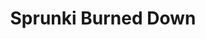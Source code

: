 ---
slug: sprunki-burned-down
title: Sprunki Burned Down
description: "Sprunki Burned Down is an exciting online game. Play for free directly in your browser!"
icon: /images/popular_mods/Sprunki Burned Down.png
url: https://wowtbc.net/sprunkin/burned-down/index.html
previewImage: /images/popular_mods/Sprunki Burned Down.png
type: popular mods

# SEO配置
seo:
  title: "Sprunki Burned Down - Play Free Online Game | Fun Browser Games"
  description: "Sprunki Burned Down - Play this fun online game for free in your browser. No download required!"
  ogImage: "/images/popular_mods/Sprunki Burned Down.png"
  keywords: "sprunki-burned-down, online game, browser game, free game, popular mods game, play online"

videoUrls:
  - https://www.youtube.com/embed/example1
  - https://www.youtube.com/embed/example2

whyPlay:
  title: "Why Play Sprunki Burned Down?"
  items:
    - "Immersive Gameplay: Sprunki Burned Down offers an engaging and immersive gaming experience that will keep you entertained for hours"
    - "Challenging Levels: Test your skills with increasingly difficult challenges and obstacles"
    - "Beautiful Graphics: Enjoy stunning visuals and smooth animations that bring the game world to life"
    - "Regular Updates: New content and features are added regularly to keep the game fresh and exciting"
    - "Free to Play: Experience all the fun without spending a penny"
    - "Community Features: Connect with other players, share strategies, and compete for high scores"
    - "Cross-Platform: Play on any device with a web browser, no downloads required"

features:
  title: "Key Features of Sprunki Burned Down"
  image: "/images/popular_mods/Sprunki Burned Down.png"
  items:
    - "Intuitive Controls: Easy to learn controls make Sprunki Burned Down accessible for players of all skill levels"
    - "Multiple Game Modes: Enjoy various gameplay options that provide different challenges and experiences"
    - "Character Customization: Personalize your gaming experience with unique characters and items"
    - "Achievement System: Complete special tasks to earn rewards and recognition"
    - "Leaderboards: Compete with players worldwide and see who can achieve the highest scores"

characteristics:
  title: "Game Characteristics"
  image: "/images/popular_mods/Sprunki Burned Down.png"
  items:
    - "Genre: Popular mods game with elements of strategy and skill"
    - "Difficulty: Suitable for both casual gamers and those seeking a challenge"
    - "Play Time: Quick sessions or extended gameplay, depending on your preference"
    - "Art Style: Vibrant and engaging visuals that enhance the gaming experience"
    - "Sound Design: Immersive audio that complements the gameplay perfectly"

info: "Sprunki Burned Down is an exciting online game that offers players a unique and engaging gaming experience. With its intuitive controls, stunning visuals, and challenging gameplay, Sprunki Burned Down provides hours of entertainment for players of all ages and skill levels. Whether you're looking for a quick gaming session during a break or an extended play session, Sprunki Burned Down delivers an immersive experience that will keep you coming back for more. The game features multiple levels of increasing difficulty, ensuring that players are constantly challenged as they progress. With regular updates adding new content and features, Sprunki Burned Down remains fresh and exciting, providing endless entertainment options for its growing community of players."

howToPlayIntro: "Welcome to Sprunki Burned Down! This guide will walk you through the basics and help you master the game. Whether you're a beginner or looking to improve your skills, these tips and instructions will enhance your gaming experience."

howToPlaySteps:
  - title: "Getting Started"
    description: "Begin your Sprunki Burned Down adventure by familiarizing yourself with the controls. Use your keyboard or mouse to navigate through the game interface. The tutorial will guide you through the basic mechanics and help you understand the objectives."
  - title: "Understanding the Objectives"
    description: "In Sprunki Burned Down, your main goal is to progress through levels by completing specific objectives. Each level presents unique challenges that require different strategies and approaches."
  - title: "Mastering the Controls"
    description: "Practice using the controls to improve your precision and reaction time. Sprunki Burned Down requires quick reflexes and strategic thinking to overcome obstacles and defeat opponents."
  - title: "Utilizing Power-ups"
    description: "Collect power-ups throughout the game to enhance your abilities and overcome difficult challenges. Each power-up offers unique advantages that can be crucial for success."
  - title: "Developing Strategies"
    description: "As you progress in Sprunki Burned Down, develop effective strategies for different scenarios. Analyze patterns, anticipate challenges, and adapt your approach to maximize your performance."

faq:
  title: "Frequently Asked Questions about Sprunki Burned Down"
  items:
    - question: "Is Sprunki Burned Down free to play?"
      answer: "Yes, Sprunki Burned Down is completely free to play directly in your web browser. No downloads or purchases are required to enjoy the full game experience."
    - question: "Can I play Sprunki Burned Down on mobile devices?"
      answer: "Yes, Sprunki Burned Down is optimized for both desktop and mobile play. You can enjoy the game on any device with a web browser and internet connection."
    - question: "Are there any in-game purchases?"
      answer: "While Sprunki Burned Down is free to play, there may be optional in-game purchases available for cosmetic items or additional features that don't affect core gameplay."
    - question: "How often is Sprunki Burned Down updated?"
      answer: "The developers regularly update Sprunki Burned Down with new content, features, and improvements based on player feedback and game performance."
    - question: "Can I play Sprunki Burned Down offline?"
      answer: "Currently, Sprunki Burned Down requires an internet connection to play as it's a browser-based online game."
    - question: "Is Sprunki Burned Down suitable for children?"
      answer: "Yes, Sprunki Burned Down is designed to be family-friendly and suitable for players of all ages."
    - question: "How do I report bugs or issues?"
      answer: "If you encounter any problems while playing Sprunki Burned Down, you can report them through the game's support page or contact the developers directly through their website."
    - question: "Still Have Questions?"
      answer: "If you have additional questions about Sprunki Burned Down that aren't covered in this FAQ, please visit our support center or contact our customer service team for assistance."
---